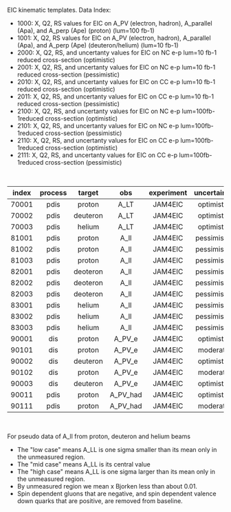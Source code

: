 EIC kinematic templates.  Data Index:

- 1000: X, Q2, RS values for EIC on A_PV (electron, hadron), A_parallel (Apa), and A_perp (Ape) (proton) (lum=100 fb-1)
- 1001: X, Q2, RS values for EIC on A_PV (electron, hadron), A_parallel (Apa), and A_perp (Ape) (deuteron/helium) (lum=10 fb-1)
- 2000: X, Q2, RS, and uncertanty values for EIC on NC e-p lum=10 fb-1 reduced cross-section (optimistic)
- 2001: X, Q2, RS, and uncertanty values for EIC on NC e-p lum=10 fb-1 reduced cross-section (pessimistic)
- 2010: X, Q2, RS, and uncertanty values for EIC on CC e-p lum=10 fb-1 reduced cross-section (optimistic)
- 2011: X, Q2, RS, and uncertanty values for EIC on CC e-p lum=10 fb-1 reduced cross-section (pessimistic)
- 2100: X, Q2, RS, and uncertanty values for EIC on NC e-p lum=100fb-1reduced cross-section (optimistic)
- 2101: X, Q2, RS, and uncertanty values for EIC on NC e-p lum=100fb-1reduced cross-section (pessimistic)
- 2110: X, Q2, RS, and uncertanty values for EIC on CC e-p lum=100fb-1reduced cross-section (optimistic)
- 2111: X, Q2, RS, and uncertanty values for EIC on CC e-p lum=100fb-1reduced cross-section (pessimistic)

<br>

| index |  process | target   | obs      | experiment     | uncertainty       | parameterization  | comment           |
| :--:  |  :--:    | :--:     | :--:     | :--:           | :--:              | :--:              | :--:              |
| 70001 |  pdis    | proton   | A_LT     | JAM4EIC        | optimistic        | ---               | ---
| 70002 |  pdis    | deuteron | A_LT     | JAM4EIC        | optimistic        | ---               | ---
| 70003 |  pdis    | helium   | A_LT     | JAM4EIC        | optimistic        | ---               | ---
| 81001 |  pdis    | proton   | A_ll     | JAM4EIC        | pessimistic       | valence           | high case |
| 81002 |  pdis    | proton   | A_ll     | JAM4EIC        | pessimistic       | valence           | mid case  |
| 81003 |  pdis    | proton   | A_ll     | JAM4EIC        | pessimistic       | valence           | low case  |
| 82001 |  pdis    | deoteron | A_ll     | JAM4EIC        | pessimistic       | valence           | high case |
| 82002 |  pdis    | deoteron | A_ll     | JAM4EIC        | pessimistic       | valence           | mid case  |
| 82003 |  pdis    | deoteron | A_ll     | JAM4EIC        | pessimistic       | valence           | low case  |
| 83001 |  pdis    | helium   | A_ll     | JAM4EIC        | pessimistic       | valence           | high case |
| 83002 |  pdis    | helium   | A_ll     | JAM4EIC        | pessimistic       | valence           | mid case  |
| 83003 |  pdis    | helium   | A_ll     | JAM4EIC        | pessimistic       | valence           | low case  |
| 90001 |  dis     | proton   | A_PV_e   | JAM4EIC        | optimistic        | ---               | 100 fb-1
| 90101 |  dis     | proton   | A_PV_e   | JAM4EIC        | moderate          | ---               | 100 fb-1
| 90002 |  dis     | deuteron | A_PV_e   | JAM4EIC        | optimistic        | ---               | 10  fb-1
| 90102 |  dis     | proton   | A_PV_e   | JAM4EIC        | moderate          | ---               | 100 fb-1
| 90003 |  dis     | deuteron | A_PV_e   | JAM4EIC        | optimistic        | ---               | 100 fb-1
| 90011 |  pdis    | proton   | A_PV_had | JAM4EIC        | optimistic        | ---               | ---
| 90111 |  pdis    | proton   | A_PV_had | JAM4EIC        | moderate          | ---               | ---

<br>

For pseudo data of A_ll from proton, deuteron and helium beams

- The "low case" means A_LL is one sigma smaller than its mean only in the unmeasured region.
- The "mid case" means A_LL is its central value
- The "high case" means A_LL is one sigma larger than its mean only in the unmeasured region.
- By unmeasured region we mean x Bjorken less than about 0.01.
- Spin dependent gluons that are negative, and spin dependent valence down quarks that are positive, are removed from baseline.
